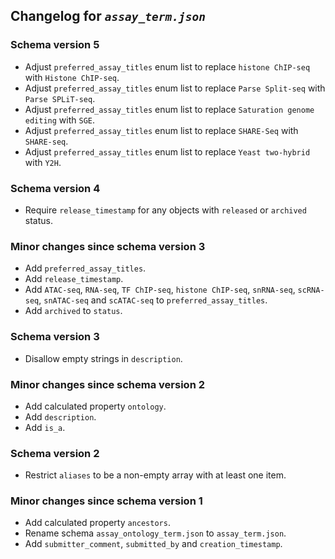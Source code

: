## Changelog for *`assay_term.json`*

### Schema version 5
* Adjust `preferred_assay_titles` enum list to replace `histone ChIP-seq` with `Histone ChIP-seq`.
* Adjust `preferred_assay_titles` enum list to replace `Parse Split-seq` with `Parse SPLiT-seq`.
* Adjust `preferred_assay_titles` enum list to replace `Saturation genome editing` with `SGE`.
* Adjust `preferred_assay_titles` enum list to replace `SHARE-Seq` with `SHARE-seq`.
* Adjust `preferred_assay_titles` enum list to replace `Yeast two-hybrid` with `Y2H`.

### Schema version 4
* Require `release_timestamp` for any objects with `released` or `archived` status.

### Minor changes since schema version 3

* Add `preferred_assay_titles`.
* Add `release_timestamp`.
* Add `ATAC-seq`, `RNA-seq`, `TF ChIP-seq`, `histone ChIP-seq`, `snRNA-seq`, `scRNA-seq`, `snATAC-seq` and `scATAC-seq` to `preferred_assay_titles`.
* Add `archived` to `status`.

### Schema version 3

* Disallow empty strings in `description`.

### Minor changes since schema version 2

* Add calculated property `ontology`.
* Add `description`.
* Add `is_a`.

### Schema version 2

* Restrict `aliases` to be a non-empty array with at least one item.

### Minor changes since schema version 1

* Add calculated property `ancestors`.
* Rename schema `assay_ontology_term.json` to `assay_term.json`.
* Add `submitter_comment`, `submitted_by` and `creation_timestamp`.
